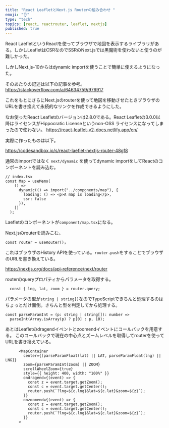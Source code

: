 ```yaml
---
title: "React LeafletとNext.js Routerの組み合わせ "
emoji: "👌"
type: "tech"
topics: [react, reactrouter, leaflet, nextjs]
published: true
---
```

React LaefletというReactを使ってブラウザで地図を表示するライブラリがある。しかしLeafletはCSRなのでSSRのNext.jsでは黒魔術を使わないと使うのが難しかった。

しかしNext.js-10からはdynamic importを使うことで簡単に使えるようになった。

そのあたりの記述は以下の記事を参考。
https://stackoverflow.com/a/64634759/976917

これをもとにさらにNext.jsのrouterを使って地図を移動させたときブラウザのURLを書き換えて永続的なリンクを作成できるようにした。

なお使ったReact Leafletのバージョンは2.8.0である。React Leafletの3.0.0以降はライセンスがHippocratic Licenseというnon-OSS ライセンスになってしまったので使わない。
https://react-leaflet-v2-docs.netlify.app/en/

実際に作ったものは以下。

https://codesandbox.io/s/react-laeflet-nextjs-router-48gf8

通常のimportではなく `next/dynamic` を使ってdynamic importをしてReactのコンポーネントを読み込む。

```tsx
// index.tsx
const Map = useMemo(
    () =>
      dynamic(() => import("../components/map"), {
        loading: () => <p>A map is loading</p>,
        ssr: false
      }),
    []
  );
```

Laefletのコンポーネントが`component/map.tsx`になる。

Next.jsのrouterを読みこむ。

```tsx
const router = useRouter();
```
これはブラウザのHistory APIを使っている。`router.push`をすることでブラウザのURLを書き換えている。

https://nextjs.org/docs/api-reference/next/router

routerのqueryプロパティからパラメータを取得する。

```tsx
  const { lng, lat, zoom } = router.query;
```

パラメータの型が`string | string[]`なのでTypeScriptできちんと処理するのはちょっとだけ面倒。きちんと型を判定してから処理する。

```tsx
const parseParamInt = (p: string | string[]): number =>
  parseInt(Array.isArray(p) ? p[0] : p, 10);
```

あとはLeafletのdragendイベントとzoomendイベントにコールバックを用意する。
このコールバックで現在の中心点とズームレベルを取得してrouterを使ってURLを書き換えている。

```tsx
      <MapContainer
        center={[parseParamFloat(lat) || LAT, parseParamFloat(lng) || LNG]}
        zoom={parseParamInt(zoom) || ZOOM}
        scrollWheelZoom={true}
        style={{ height: 400, width: "100%" }}
        ondragend={(event) => {
          const z = event.target.getZoom();
          const c = event.target.getCenter();
          router.push(`?lng=${c.lng}&lat=${c.lat}&zoom=${z}`);
        }}
        onzoomend={(event) => {
          const z = event.target.getZoom();
          const c = event.target.getCenter();
          router.push(`?lng=${c.lng}&lat=${c.lat}&zoom=${z}`);
        }}
      >
```

